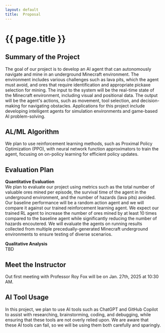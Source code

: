 ```yaml
---
layout: default
title:  Proposal
---
```


# {{ page.title }}

## Summary of the Project
The goal of our project is to develop an AI agent that can autonomously navigate and mine in an underground Minecraft environment. The environment includes various challenges such as lava pits, which the agent must avoid, and ores that require identification and appropriate pickaxe selection for mining. The input to the system will be the real-time state of the Minecraft environment, including visual and positional data. The output will be the agent's actions, such as movement, tool selection, and decision-making for navigating obstacles. Applications for this project include developing intelligent agents for simulation environments and game-based AI problem-solving.

## AL/ML Algorithm
We plan to use reinforcement learning methods, such as Proximal Policy Optimization (PPO), with neural network function approximators to train the agent, focusing on on-policy learning for efficient policy updates.

## Evaluation Plan
**Quantitative Evaluation** \
We plan to evaluate our project using metrics such as the total number of valuable ores mined per episode, the survival time of the agent in the underground environment, and the number of hazards (lava pits) avoided. Our baseline performance will be a random action agent and we will compare it against our trained reinforcement learning agent. We expect our trained RL agent to increase the number of ores mined by at least 10 times compared to the baseline agent while significantly reducing the number of hazards encoutered. We will evaluate the agents on running results collected from multiple precedually-generated Minecraft underground environments to ensure testing of diverse scenarios. 

**Qualitative Analysis** \
TBD

## Meet the Instructor
Out first meeting with Professor Roy Fox will be on Jan. 27th, 2025 at 10:30 AM.

## AI Tool Usage
In this project, we plan to use AI tools such as ChatGPT and GitHub Copilot to assist with researching, brainstorming, coding, and debugging, while ensuring that these tools are not overly relied upon. We are aware that these AI tools can fail, so we will be using them both carefully and sparingly.
